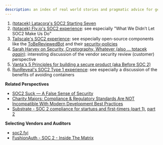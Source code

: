 ```yaml
---
description: an index of real world stories and pragmatic advice for getting SOC2
---
```


1. [(tptacek) Latacora's SOC2 Starting Seven](https://latacora.micro.blog/2020/03/12/the-soc-starting.html)
2. [(tptacek) Fly.io's SOC2 experience](https://fly.io/blog/soc2-the-screenshots-will-continue-until-security-improves/): see especially "What We Didn’t Let SOC2 Make Us Do"
3. [Tailscale's SOC2 experience](https://tailscale.com/blog/soc2-type2/): see especially open-source components like the [ToBeReviewedBot](https://github.com/tailscale/ToBeReviewedBot) and their [security-policies](https://github.com/tailscale/security-policies)
4. [Sarah Harvey on Security, Cryptography, Whatever (also ... tptacek _again_)](https://securitycryptographywhatever.com/2022/10/16/SOC2-with-Sarah-Harvey/): interesting discussion of the vendor security review (customer) perspective
6. [Vanta's 5 Principles for building a secure product (aka Before SOC 2)](https://www.vanta.com/resources/five-principles-for-building-a-secure-product)
5. [RunReveal's SOC2 Type 1 experience](https://blog.runreveal.com/we-achieved-soc-2-type-1-in-record-time-and-how-you-can-too/): see especially a discussion of the benefits of avoiding containers 

**Related Perspectives**  

* [SOC2 Suck — A False Sense of Security](https://medium.com/@reid.huyssen/soc2-suck-a-false-sense-of-security-5852a2c080ff)
* [Charity Majors:  Compliance & Regulatory Standards Are NOT Incompatible With Modern Development Best Practices](https://speakerdeck.com/charity/compliance-and-regulatory-standards-are-not-incompatible-with-modern-development-best-practices)
* [Substrate - SOC 2 compliance for startups and first-timers (part 1)](https://blog.substrate.tools/soc2-part1/), [part 2](https://blog.substrate.tools/soc2-part2/)

**Selecting Vendors and Auditors**

* [soc2.fyi](https://soc2.fyi)
* [FushionAuth -  SOC 2 - Inside The Matrix](https://fusionauth.io/blog/soc2-matrix)